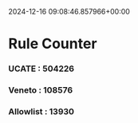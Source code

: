 2024-12-16 09:08:46.857966+00:00
# Rule Counter 
 ### UCATE : 504226

 ### Veneto : 108576

 ### Allowlist : 13930